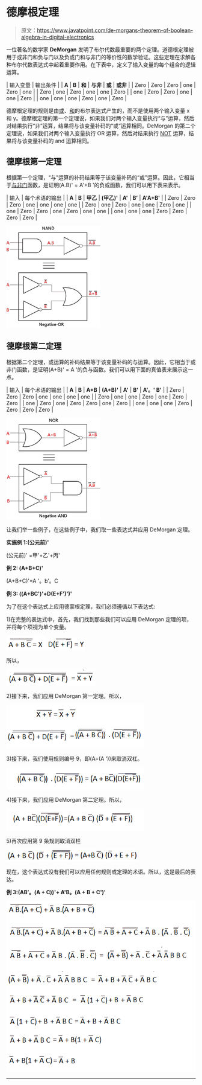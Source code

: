 # 德摩根定理

> 原文：<https://www.javatpoint.com/de-morgans-theorem-of-boolean-algebra-in-digital-electronics>

一位著名的数学家 **DeMorgan** 发明了布尔代数最重要的两个定理。道德根定理被用于或非门和负与门以及负或门和与非门的等价性的数学验证。这些定理在求解各种布尔代数表达式中起着重要作用。在下表中，定义了输入变量的每个组合的逻辑运算。

| 输入变量 | 输出条件 |
| **A** | **B** | **和** | **与非** | **或** | **或非** |
| Zero | Zero | Zero | one | Zero | one |
| Zero | one | Zero | one | one | Zero |
| one | Zero | Zero | one | one | Zero |
| one | one | one | Zero | one | Zero |

德摩根定理的规则是由[或](https://www.javatpoint.com/or-gate-in-digital-electronics)、[和](https://www.javatpoint.com/and-gate-in-digital-electronics)的布尔表达式产生的，而不是使用两个输入变量 x 和 y。德摩根定理的第一个定理说，如果我们对两个输入变量执行“与”运算，然后对结果执行“非”运算，结果将与该变量补码的“或”运算相同。DeMorgan 的第二个定理说，如果我们对两个输入变量执行 OR 运算，然后对结果执行 [NOT](https://www.javatpoint.com/not-gate-in-digital-electronics) 运算，结果将与该变量补码的 and 运算相同。

## 德摩根第一定理

根据第一个定理，“与”运算的补码结果等于该变量补码的“或”运算。因此，它相当于[与非门](https://www.javatpoint.com/nand-gate-in-digital-electronics)函数，是证明(A.B)' = A'+B '的负或函数，我们可以用下表来表示。

| 输入 | 每个术语的输出 |
| **A** | **B** | **甲乙** | **(甲乙)'** | **A'** | **B’** | **A'A+B'** |
| Zero | Zero | Zero | one | one | one | one |
| Zero | one | Zero | one | one | Zero | one |
| one | Zero | Zero | one | Zero | one | one |
| one | one | one | Zero | Zero | Zero | Zero |

![De-Morgans Theorem](img/cddf7a16711225268f3ed537dfa2e588.png)

## 德摩根第二定理

根据第二个定理，或运算的补码结果等于该变量补码的与运算。因此，它相当于或非门函数，是证明(A+B)' = A '的负与函数。我们可以用下面的真值表来展示这一点。

| 输入 | 每个术语的输出 |
| **A** | **B** | **A+B** | **(A+B)'** | **A'** | **B’** | **A’。' B'** |
| Zero | Zero | Zero | one | one | one | one |
| Zero | one | one | Zero | one | Zero | Zero |
| one | Zero | one | Zero | Zero | one | Zero |
| one | one | one | Zero | Zero | Zero | Zero |

![De-Morgans Theorem](img/cefde8319467ee188658ea4e287efec5.png)

让我们举一些例子，在这些例子中，我们取一些表达式并应用 DeMorgan 定理。

**实施例 1:(公元前)'**

(公元前)' =甲'+乙'+丙'

**例 2: (A+B+C)'**

(A+B+C)'=A '。b’。C

**例 3: ((A+BC')'+D(E+F')')'**

为了在这个表达式上应用德蒙根定理，我们必须遵循以下表达式:

1)在完整的表达式中，首先，我们找到那些我们可以应用 DeMorgan 定理的项，并将每个项视为单个变量。

![De-Morgans Theorem](img/45439724bcb7036fa4e675d54f44c773.png)
![De-Morgans Theorem](img/bb12fc47493329ca15d8b643b7a5dddd.png)

所以，

![De-Morgans Theorem](img/4d770ac058e8273ef8f94e951c387054.png)

2)接下来，我们应用 DeMorgan 第一定理。所以，

![De-Morgans Theorem](img/6dfb82e023b82fc2c17870abe934ad3b.png)

3)接下来，我们使用规则编号 9，即(A=(A '))来取消双杠。

![De-Morgans Theorem](img/5b1c90c11136bb485947c642f9643fb8.png)

4)接下来，我们应用 DeMorgan 第二定理。所以，

![De-Morgans Theorem](img/d08f3c4976bd39df6966c4542b9ac64e.png)

5)再次应用第 9 条规则取消双栏

![De-Morgans Theorem](img/dd65c3f2b871ce1baf9766900cfac781.png)

现在，这个表达式没有我们可以应用任何规则或定理的术语。所以，这是最后的表达。

**例 3:(AB’。(A + C))'+ A'B。(A + B + C')'**

![De-Morgans Theorem](img/8f988c42a381e71f42b6c59e4f294884.png)

* * *